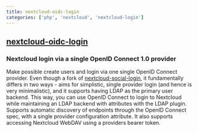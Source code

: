 ```yaml
---
title: nextcloud-oidc-login
categories: ['php', 'nextcloud', 'nextcloud-login']
---
```

## [nextcloud-oidc-login](https://github.com/pulsejet/nextcloud-oidc-login)

### Nextcloud login via a single OpenID Connect 1.0 provider


Make possible create users and login via one single OpenID Connect provider. Even though a fork of [nextcloud-social-login](https://github.com/zorn-v/nextcloud-social-login), it fundamentally differs in two ways - aims for simplistic, single provider login (and hence is very minimalistic), and it supports having LDAP as the primary user backend. This way, you can use OpenID Connect to login to Nextcloud while maintaining an LDAP backend with attributes with the LDAP plugin. Supports automatic discovery of endpoints through the OpenID Connect spec, with a single provider configuration attribute. It also supports accessing Nextcloud WebDAV using a providers bearer token.
